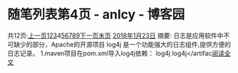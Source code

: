 
# 随笔列表第4页 - anlcy - 博客园






共12页:[上一页](https://www.cnblogs.com/camilla/default.html?page=3)[1](https://www.cnblogs.com/camilla/default.html?page=1)[2](https://www.cnblogs.com/camilla/default.html?page=2)[3](https://www.cnblogs.com/camilla/default.html?page=3)4[5](https://www.cnblogs.com/camilla/default.html?page=5)[6](https://www.cnblogs.com/camilla/default.html?page=6)[7](https://www.cnblogs.com/camilla/default.html?page=7)[8](https://www.cnblogs.com/camilla/default.html?page=8)[9](https://www.cnblogs.com/camilla/default.html?page=9)[下一页](https://www.cnblogs.com/camilla/default.html?page=5)[末页](https://www.cnblogs.com/camilla/default.html?page=12)
[2018年1月23日](https://www.cnblogs.com/camilla/archive/2018/01/23.html)
摘要: 日志是应用软件中不可缺少的部分，Apache的开源项目 log4j 是一个功能强大的日志组件,提供方便的日志记录。 1.maven项目在pom.xml导入log4j依赖： <dependency> <groupId>log4j</groupId> <artifactId>log4j</artifac[阅读全文](https://www.cnblogs.com/camilla/p/8334402.html)

